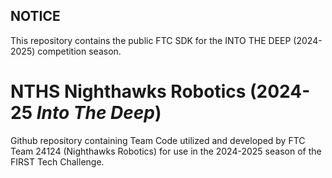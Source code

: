 ## NOTICE

This repository contains the public FTC SDK for the INTO THE DEEP (2024-2025) competition season.

# NTHS Nighthawks Robotics (2024-25 *Into The Deep*)

Github repository containing Team Code utilized and developed by FTC Team 24124 (Nighthawks
Robotics) for use in the 2024-2025 season of the FIRST Tech Challenge.